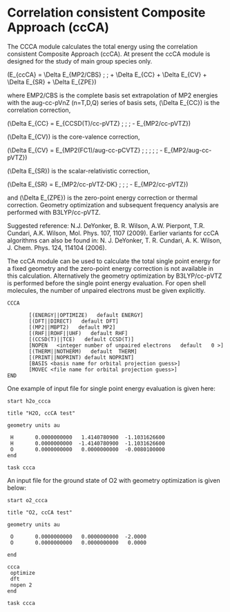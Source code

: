 # Correlation consistent Composite Approach (ccCA)

The CCCA module calculates the total energy using the correlation
consistent Composite Approach (ccCA). At present the ccCA module is
designed for the study of main group species
only.

\(E_{ccCA} = \Delta E_{MP2/CBS} \; \;  + \Delta E_{CC} + \Delta E_{CV} + \Delta E_{SR} + \Delta E_{ZPE}\)

where EMP2/CBS is the complete basis set extrapolation of MP2 energies
with the aug-cc-pVnZ (n=T,D,Q) series of basis sets, \(\Delta E_{CC}\) is the correlation correction,

\(\Delta E_{CC} = E_{CCSD(T)/cc-pVTZ} \; \; \; -  E_{MP2/cc-pVTZ}\)

\(\Delta E_{CV}\) is the core-valence correction,

\(\Delta E_{CV} = E_{MP2(FC1)/aug-cc-pCVTZ} \; \; \; \; \;  -  E_{MP2/aug-cc-pVTZ}\)

\(\Delta E_{SR}\) is the scalar-relativistic correction,

\(\Delta E_{SR} = E_{MP2/cc-pVTZ-DK} \; \; \; -  E_{MP2/cc-pVTZ}\)

and \(\Delta E_{ZPE}\) is the zero-point energy correction or thermal
correction. Geometry optimization and subsequent frequency analysis are
performed with B3LYP/cc-pVTZ.

Suggested reference: N.J. DeYonker, B. R. Wilson, A.W. Pierpont, T.R.
Cundari, A.K. Wilson, Mol. Phys. 107, 1107 (2009). Earlier variants for
ccCA algorithms can also be found in: N. J. DeYonker, T. R. Cundari, A.
K. Wilson, J. Chem. Phys. 124, 114104 (2006).

The ccCA module can be used to calculate the total single point energy
for a fixed geometry and the zero-point energy correction is not
available in this calculation. Alternatively the geometry optimization
by B3LYP/cc-pVTZ is performed before the single point energy evaluation.
For open shell molecules, the number of unpaired electrons must be given
explicitly.
```
CCCA

       [(ENERGY||OPTIMIZE)   default ENERGY] 
       [(DFT||DIRECT)   default DFT]  
       [(MP2||MBPT2)   default MP2]  
       [(RHF||ROHF||UHF)   default RHF]  
       [(CCSD(T)||TCE)   default CCSD(T)]  
       [NOPEN   <integer number of unpaired electrons   default   0 >]  
       [(THERM||NOTHERM)   default  THERM]  
       [(PRINT||NOPRINT) default NOPRINT]  
       [BASIS <basis name for orbital projection guess>]  
       [MOVEC <file name for orbital projection guess>]  
END
```
One example of input file for single point energy evaluation is given
here:
```
start h2o_ccca

title "H2O, ccCA test"

geometry units au

 H       0.0000000000   1.4140780900  -1.1031626600  
 H       0.0000000000  -1.4140780900  -1.1031626600  
 O       0.0000000000   0.0000000000  -0.0080100000
end

task ccca
```
An input file for the ground state of O2 with geometry optimization is
given below:
```
start o2_ccca

title "O2, ccCA test"

geometry units au

 O       0.0000000000   0.0000000000  -2.0000  
 O       0.0000000000   0.0000000000   0.0000

end

ccca
 optimize
 dft  
 nopen 2
end

task ccca
```
